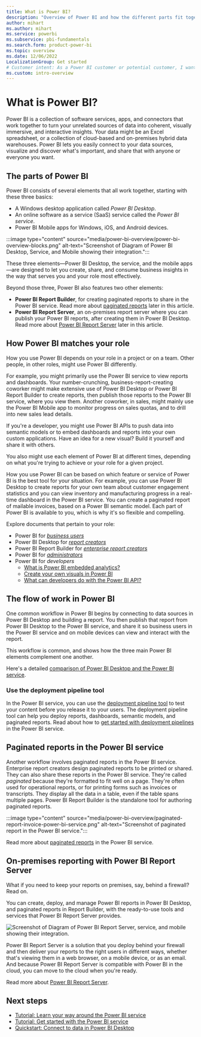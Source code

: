 ```yaml
---
title: What is Power BI?
description: "Overview of Power BI and how the different parts fit together: Power BI Desktop, the Power BI service, Power BI Mobile, Power BI Report Server, and Power BI Embedded."
author: mihart
ms.author: mihart
ms.service: powerbi
ms.subservice: pbi-fundamentals
ms.search.form: product-power-bi
ms.topic: overview
ms.date: 12/06/2022
LocalizationGroup: Get started
# Customer intent: As a Power BI customer or potential customer, I want to get an overview of Power BI so I can understand how the different parts fit together, so that I know which part to use to accomplish my tasks/goals.
ms.custom: intro-overview
---
```


# What is Power BI?

Power BI is a collection of software services, apps, and connectors that work together to turn your unrelated sources of data into coherent, visually immersive, and interactive insights. Your data might be an Excel spreadsheet, or a collection of cloud-based and on-premises hybrid data warehouses. Power BI lets you easily connect to your data sources, visualize and discover what's important, and share that with anyone or everyone you want.

## The parts of Power BI

Power BI consists of several elements that all work together, starting with these three basics:

- A Windows desktop application called *Power BI Desktop*.
- An online software as a service (SaaS) service called the *Power BI service*.
- Power BI Mobile apps for Windows, iOS, and Android devices.

:::image type="content" source="media/power-bi-overview/power-bi-overview-blocks.png" alt-text="Screenshot of Diagram of Power BI Desktop, Service, and Mobile showing their integration.":::

These three elements&mdash;Power BI Desktop, the service, and the mobile apps&mdash;are designed to let you create, share, and consume business insights in the way that serves you and your role most effectively.

Beyond those three, Power BI also features two other elements:

- **Power BI Report Builder**, for creating paginated reports to share in the Power BI service. Read more about [paginated reports](#paginated-reports-in-the-power-bi-service) later in this article.
- **Power BI Report Server**, an on-premises report server where you can publish your Power BI reports, after creating them in Power BI Desktop. Read more about [Power BI Report Server](#on-premises-reporting-with-power-bi-report-server) later in this article.

## How Power BI matches your role

How you use Power BI depends on your role in a project or on a team. Other people, in other roles, might use Power BI differently.

For example, you might primarily use the Power BI service to view reports and dashboards. Your number-crunching, business-report-creating coworker might make extensive use of Power BI Desktop or Power BI Report Builder to create reports, then publish those reports to the Power BI service, where you view them. Another coworker, in sales, might mainly use the Power BI Mobile app to monitor progress on sales quotas, and to drill into new sales lead details.

If you're a developer, you might use Power BI APIs to push data into semantic models or to embed dashboards and reports into your own custom applications. Have an idea for a new visual? Build it yourself and share it with others.  

You also might use each element of Power BI at different times, depending on what you're trying to achieve or your role for a given project.

How you use Power BI can be based on which feature or service of Power BI is the best tool for your situation. For example, you can use Power BI Desktop to create reports for your own team about customer engagement statistics and you can view inventory and manufacturing progress in a real-time dashboard in the Power BI service. You can create a paginated report of mailable invoices, based on a Power BI semantic model. Each part of Power BI is available to you, which is why it's so flexible and compelling.

Explore documents that pertain to your role:

- Power BI for [*business users*](../consumer/end-user-consumer.md)
- Power BI Desktop for [*report creators*](desktop-what-is-desktop.md)
- Power BI Report Builder for [*enterprise report creators*](../paginated-reports/paginated-reports-report-builder-power-bi.md)
- Power BI for [*administrators*](../admin/service-admin-administering-power-bi-in-your-organization.md)
- Power BI for *developers*
  - [What is Power BI embedded analytics?](../developer/embedded/embedded-analytics-power-bi.md)
  - [Create your own visuals in Power BI](../developer/visuals/develop-power-bi-visuals.md)
  - [What can developers do with the Power BI API?](/rest/api/power-bi/)

## The flow of work in Power BI

One common workflow in Power BI begins by connecting to data sources in Power BI Desktop and building a report. You then publish that report from Power BI Desktop to the Power BI service, and share it so business users in the Power BI service and on mobile devices can view and interact with the report.

This workflow is common, and shows how the three main Power BI elements complement one another.

Here's a detailed [comparison of Power BI Desktop and the Power BI service](../fundamentals/service-service-vs-desktop.md).

### Use the deployment pipeline tool

In the Power BI service, you can use the [deployment pipeline tool](/fabric/cicd/deployment-pipelines/intro-to-deployment-pipelines) to test your content before you release it to your users. The deployment pipeline tool can help you deploy reports, dashboards, semantic models, and paginated reports. Read about how to [get started with deployment pipelines](/fabric/cicd/deployment-pipelines/get-started-with-deployment-pipelines) in the Power BI service.

## Paginated reports in the Power BI service

Another workflow involves paginated reports in the Power BI service. Enterprise report creators design paginated reports to be printed or shared. They can also share these reports in the Power BI service. They're called *paginated* because they're formatted to fit well on a page. They're often used for operational reports, or for printing forms such as invoices or transcripts. They display all the data in a table, even if the table spans multiple pages. Power BI Report Builder is the standalone tool for authoring paginated reports.

:::image type="content" source="media/power-bi-overview/paginated-report-invoice-power-bi-service.png" alt-text="Screenshot of paginated report in the Power BI service.":::

Read more about [paginated reports](../paginated-reports/paginated-reports-report-builder-power-bi.md) in the Power BI service.

## On-premises reporting with Power BI Report Server

What if you need to keep your reports on premises, say, behind a firewall?  Read on.

You can create, deploy, and manage Power BI reports in Power BI Desktop, and paginated reports in Report Builder, with the ready-to-use tools and services that Power BI Report Server provides.

![Screenshot of Diagram of Power BI Report Server, service, and mobile showing their integration.](media/power-bi-overview/power-bi-report-server2.png)

Power BI Report Server is a solution that you deploy behind your firewall and then deliver your reports to the right users in different ways, whether that's viewing them in a web browser, on a mobile device, or as an email. And because Power BI Report Server is compatible with Power BI in the cloud, you can move to the cloud when you're ready.

Read more about [Power BI Report Server](../report-server/get-started.md).

## Next steps

- [Tutorial: Learn your way around the Power BI service](../consumer/end-user-experience.md)
- [Tutorial: Get started with the Power BI service](service-get-started.md)
- [Quickstart: Connect to data in Power BI Desktop](../connect-data/desktop-quickstart-connect-to-data.md)
